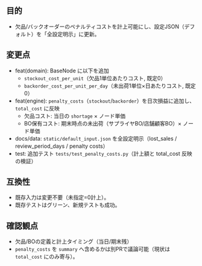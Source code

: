 ## 目的
- 欠品/バックオーダーのペナルティコストを計上可能にし、設定JSON（デフォルト）を「全設定明示」に更新。

## 変更点
- feat(domain): BaseNode に以下を追加
  - `stockout_cost_per_unit`（欠品1単位あたりコスト, 既定0）
  - `backorder_cost_per_unit_per_day`（未出荷1単位×日あたりコスト, 既定0）
- feat(engine): `penalty_costs`（`stockout`/`backorder`）を日次損益に追加し、`total_cost` に反映
  - 欠品コスト: 当日の `shortage` × ノード単価
  - BO保有コスト: 期末時点の未出荷（サプライヤBO/店舗顧客BO）× ノード単価
- docs/data: `static/default_input.json` を全設定明示（lost_sales / review_period_days / penalty costs）
- test: 追加テスト `tests/test_penalty_costs.py`（計上額と total_cost 反映の検証）

## 互換性
- 既存入力は変更不要（未指定=0計上）。
- 既存テストはグリーン、新規テストも成功。

## 確認観点
- 欠品/BOの定義と計上タイミング（当日/期末残）
- `penalty_costs` を `summary` へ含めるかは別PRで議論可能（現状は `total_cost` にのみ寄与）。
